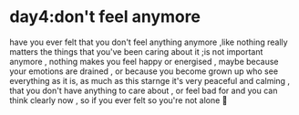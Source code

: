 # day4:don't feel anymore 
have you ever felt that you don't feel anything anymore ,like nothing really matters the things that you've been caring about it ;is not important anymore , nothing makes you feel happy or energised , maybe because your emotions are drained , or because you become grown up who see everything as it is, as much as this starnge it's very peaceful and calming , that you don't have anything to care about , or feel bad for and you can think clearly now , so if you ever felt so 
you're not alone 💜
